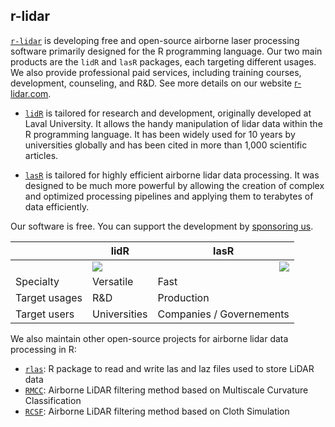 ## r-lidar

[`r-lidar`](https://www.r-lidar.com/) is developing free and open-source airborne laser processing software primarily designed for the R programming language. Our two main products are the `lidR` and `lasR` packages, each targeting different usages. We also provide professional paid services, including training courses, development, counseling, and R&D. See more details on our website [r-lidar.com](https://www.r-lidar.com/).

- [`lidR`](https://github.com/r-lidar/lidR) is tailored for research and development, originally developed at Laval University. It allows the handy manipulation of lidar data within the R programming language. It has been widely used for 10 years by universities globally and has been cited in more than 1,000 scientific articles.

- [`lasR`](https://github.com/r-lidar/lasR) is tailored for highly efficient airborne lidar data processing. It was designed to be much more powerful by allowing the creation of complex and optimized processing pipelines and applying them to terabytes of data efficiently.

Our software is free. You can support the development by [sponsoring us](https://github.com/sponsors/Jean-Romain).
  
| | lidR | lasR |
|-------|----------|----------|
| | <a href = "https://github.com/r-lidar/lidR"><img src="https://raw.githubusercontent.com/r-lidar/lidR/master/man/figures/logo200x231.png"/></a>  | <a href="https://github.com/r-lidar/lasR"><img src="https://raw.githubusercontent.com/r-lidar/lasR/main/man/figures/lasR200x231.png" align="right"/></a>  |
| Specialty | Versatile | Fast |
| Target usages | R&D | Production |
| Target users | Universities | Companies / Governements |

We also maintain other open-source projects for airborne lidar data processing in R:

- [`rlas`](https://github.com/r-lidar/rlas): R package to read and write las and laz files used to store LiDAR data
- [`RMCC`](https://github.com/r-lidar/RMCC): Airborne LiDAR filtering method based on Multiscale Curvature Classification
- [`RCSF`](https://github.com/r-lidar/RCSF): Airborne LiDAR filtering method based on Cloth Simulation
